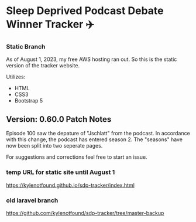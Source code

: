 # Sleep Deprived Podcast Debate Winner Tracker :airplane:

### Static Branch

As of August 1, 2023, my free AWS hosting ran out. So this is the static version of 
the tracker website.

Utilizes:
- HTML
- CSS3
- Bootstrap 5


## Version: 0.60.0 Patch Notes
Episode 100 saw the depature of "Jschlatt" from the podcast. In accordance with this change, the podcast has
entered season 2. The "seasons" have now been split into two seperate pages.

For suggestions and corrections feel free to start an issue.


### temp URL for static site until August 1
https://kylenotfound.github.io/sdp-tracker/index.html

### old laravel branch
https://github.com/kylenotfound/sdp-tracker/tree/master-backup
